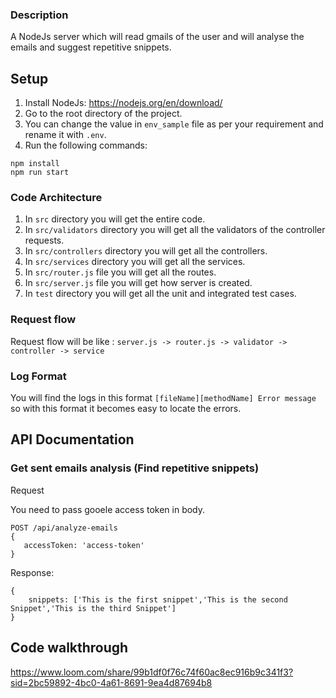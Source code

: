 ### Description
A NodeJs server which will read gmails of the user and will analyse the emails and suggest repetitive snippets. 



## Setup
1. Install NodeJs: https://nodejs.org/en/download/
2. Go to the root directory of the project.
3. You can change the value in `env_sample` file as per your requirement and rename it with `.env`.
4. Run the following commands:
```
npm install
npm run start
```

### Code Architecture

1. In `src` directory you will get the entire code.
2. In `src/validators` directory you will get all the validators of the controller requests.
3. In `src/controllers` directory you will get all the controllers.
4. In `src/services` directory you will get all the services. 
5. In `src/router.js` file you will get all the routes.
6. In `src/server.js` file you will get how server is created.
7. In `test` directory you will get all the unit and integrated test cases. 

### Request flow
Request flow will be like : `server.js -> router.js -> validator -> controller -> service`

### Log Format
You will find the logs in this format `[fileName][methodName] Error message` so with this format it becomes easy to locate the errors.

## API Documentation
### Get sent emails analysis (Find repetitive snippets)

Request

You need to pass gooele access token in body.
```
POST /api/analyze-emails
{
   accessToken: 'access-token'
}
```

Response:

```
{
    snippets: ['This is the first snippet','This is the second Snippet','This is the third Snippet']
}
```

## Code walkthrough
https://www.loom.com/share/99b1df0f76c74f60ac8ec916b9c341f3?sid=2bc59892-4bc0-4a61-8691-9ea4d87694b8

